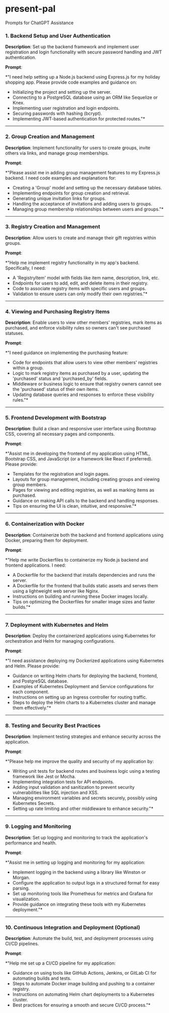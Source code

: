 # present-pal

Prompts for ChatGPT Assistance

### **1. Backend Setup and User Authentication**

**Description**: Set up the backend framework and implement user registration and login functionality with secure password handling and JWT authentication.

**Prompt**:

*"I need help setting up a Node.js backend using Express.js for my holiday shopping app. Please provide code examples and guidance on:

- Initializing the project and setting up the server.
- Connecting to a PostgreSQL database using an ORM like Sequelize or Knex.
- Implementing user registration and login endpoints.
- Securing passwords with hashing (bcrypt).
- Implementing JWT-based authentication for protected routes."*

---

### **2. Group Creation and Management**

**Description**: Implement functionality for users to create groups, invite others via links, and manage group memberships.

**Prompt**:

*"Please assist me in adding group management features to my Express.js backend. I need code examples and explanations for:

- Creating a 'Group' model and setting up the necessary database tables.
- Implementing endpoints for group creation and retrieval.
- Generating unique invitation links for groups.
- Handling the acceptance of invitations and adding users to groups.
- Managing group membership relationships between users and groups."*

---

### **3. Registry Creation and Management**

**Description**: Allow users to create and manage their gift registries within groups.

**Prompt**:

*"Help me implement registry functionality in my app's backend. Specifically, I need:

- A 'RegistryItem' model with fields like item name, description, link, etc.
- Endpoints for users to add, edit, and delete items in their registry.
- Code to associate registry items with specific users and groups.
- Validation to ensure users can only modify their own registries."*

---

### **4. Viewing and Purchasing Registry Items**

**Description**: Enable users to view other members' registries, mark items as purchased, and enforce visibility rules so owners can't see purchased statuses.

**Prompt**:

*"I need guidance on implementing the purchasing feature:

- Code for endpoints that allow users to view other members' registries within a group.
- Logic to mark registry items as purchased by a user, updating the 'purchased' status and 'purchased_by' fields.
- Middleware or business logic to ensure that registry owners cannot see the 'purchased' status of their own items.
- Updating database queries and responses to enforce these visibility rules."*

---

### **5. Frontend Development with Bootstrap**

**Description**: Build a clean and responsive user interface using Bootstrap CSS, covering all necessary pages and components.

**Prompt**:

*"Assist me in developing the frontend of my application using HTML, Bootstrap CSS, and JavaScript (or a framework like React if preferred). Please provide:

- Templates for the registration and login pages.
- Layouts for group management, including creating groups and viewing group members.
- Pages for viewing and editing registries, as well as marking items as purchased.
- Guidance on making API calls to the backend and handling responses.
- Tips on ensuring the UI is clean, intuitive, and responsive."*

---

### **6. Containerization with Docker**

**Description**: Containerize both the backend and frontend applications using Docker, preparing them for deployment.

**Prompt**:

*"Help me write Dockerfiles to containerize my Node.js backend and frontend applications. I need:

- A Dockerfile for the backend that installs dependencies and runs the server.
- A Dockerfile for the frontend that builds static assets and serves them using a lightweight web server like Nginx.
- Instructions on building and running these Docker images locally.
- Tips on optimizing the Dockerfiles for smaller image sizes and faster builds."*

---

### **7. Deployment with Kubernetes and Helm**

**Description**: Deploy the containerized applications using Kubernetes for orchestration and Helm for managing configurations.

**Prompt**:

*"I need assistance deploying my Dockerized applications using Kubernetes and Helm. Please provide:

- Guidance on writing Helm charts for deploying the backend, frontend, and PostgreSQL database.
- Examples of Kubernetes Deployment and Service configurations for each component.
- Instructions on setting up an Ingress controller for routing traffic.
- Steps to deploy the Helm charts to a Kubernetes cluster and manage them effectively."*

---

### **8. Testing and Security Best Practices**

**Description**: Implement testing strategies and enhance security across the application.

**Prompt**:

*"Please help me improve the quality and security of my application by:

- Writing unit tests for backend routes and business logic using a testing framework like Jest or Mocha.
- Implementing integration tests for API endpoints.
- Adding input validation and sanitization to prevent security vulnerabilities like SQL injection and XSS.
- Managing environment variables and secrets securely, possibly using Kubernetes Secrets.
- Setting up rate limiting and other middleware to enhance security."*

---

### **9. Logging and Monitoring**

**Description**: Set up logging and monitoring to track the application's performance and health.

**Prompt**:

*"Assist me in setting up logging and monitoring for my application:

- Implement logging in the backend using a library like Winston or Morgan.
- Configure the application to output logs in a structured format for easy parsing.
- Set up monitoring tools like Prometheus for metrics and Grafana for visualization.
- Provide guidance on integrating these tools with my Kubernetes deployment."*

---

### **10. Continuous Integration and Deployment (Optional)**

**Description**: Automate the build, test, and deployment processes using CI/CD pipelines.

**Prompt**:

*"Help me set up a CI/CD pipeline for my application:

- Guidance on using tools like GitHub Actions, Jenkins, or GitLab CI for automating builds and tests.
- Steps to automate Docker image building and pushing to a container registry.
- Instructions on automating Helm chart deployments to a Kubernetes cluster.
- Best practices for ensuring a smooth and secure CI/CD process."*

